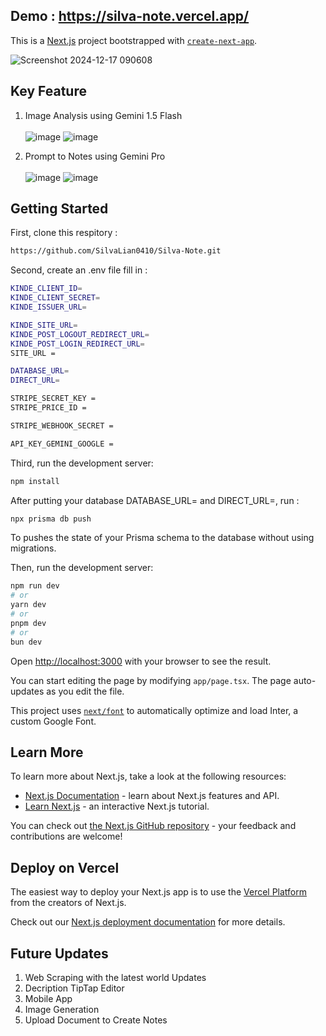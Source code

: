 ## Demo : https://silva-note.vercel.app/

This is a [Next.js](https://nextjs.org/) project bootstrapped with [`create-next-app`](https://github.com/vercel/next.js/tree/canary/packages/create-next-app).

![Screenshot 2024-12-17 090608](https://github.com/user-attachments/assets/198b1544-4302-4162-8275-96541bcf49dd)

## Key Feature
1. Image Analysis using Gemini 1.5 Flash <br><br>
![image](https://github.com/user-attachments/assets/ae4a7647-4ce2-4623-b698-a2756cb1e5b5)
![image](https://github.com/user-attachments/assets/bb456968-376d-4925-865d-c27f4437abf1)

3. Prompt to Notes using Gemini Pro <br><br>
![image](https://github.com/user-attachments/assets/e9d6466f-1c2b-42d7-8df3-f9f9b83d50ad)
![image](https://github.com/user-attachments/assets/3f01020f-25fe-404a-89e4-2cb3685d56d1)

## Getting Started

First, clone this respitory : 
```bash
https://github.com/SilvaLian0410/Silva-Note.git
```

Second, create an .env file fill in : 
```bash
KINDE_CLIENT_ID=
KINDE_CLIENT_SECRET=
KINDE_ISSUER_URL=

KINDE_SITE_URL=
KINDE_POST_LOGOUT_REDIRECT_URL=
KINDE_POST_LOGIN_REDIRECT_URL=
SITE_URL = 

DATABASE_URL=
DIRECT_URL=

STRIPE_SECRET_KEY = 
STRIPE_PRICE_ID =

STRIPE_WEBHOOK_SECRET =

API_KEY_GEMINI_GOOGLE =
```

Third, run the development server:
```bash
npm install
```

After putting your database DATABASE_URL= and DIRECT_URL=, run : 
```bash
npx prisma db push
```
To pushes the state of your Prisma schema to the database without using migrations.


Then, run the development server:

```bash
npm run dev
# or
yarn dev
# or
pnpm dev
# or
bun dev
```

Open [http://localhost:3000](http://localhost:3000) with your browser to see the result.

You can start editing the page by modifying `app/page.tsx`. The page auto-updates as you edit the file.

This project uses [`next/font`](https://nextjs.org/docs/basic-features/font-optimization) to automatically optimize and load Inter, a custom Google Font.

## Learn More

To learn more about Next.js, take a look at the following resources:

- [Next.js Documentation](https://nextjs.org/docs) - learn about Next.js features and API.
- [Learn Next.js](https://nextjs.org/learn) - an interactive Next.js tutorial.

You can check out [the Next.js GitHub repository](https://github.com/vercel/next.js/) - your feedback and contributions are welcome!

## Deploy on Vercel

The easiest way to deploy your Next.js app is to use the [Vercel Platform](https://vercel.com/new?utm_medium=default-template&filter=next.js&utm_source=create-next-app&utm_campaign=create-next-app-readme) from the creators of Next.js.

Check out our [Next.js deployment documentation](https://nextjs.org/docs/deployment) for more details.


## Future Updates

1. Web Scraping with the latest world Updates
2. Decription TipTap Editor
3. Mobile App
4. Image Generation 
5. Upload Document to Create Notes

